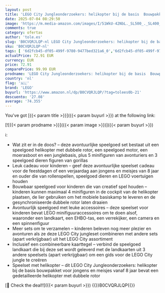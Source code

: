 ```yaml
---
layout: post
title: 'LEGO City Jungleonderzoekers: helikopter bij de basis  Bouwpakket voor Kinderen met 5 minifiguren en 3 Speelgoed Dieren Figuren van Gorillas  Cadeau voor Jongens en Meisjes vanaf 8 jaar 60437'
date: 2025-07-04 08:29:50
image: 'https://m.media-amazon.com/images/I/51WkU-42NbL._SL500_._SL400_.jpg'
comments: true
category: ofertas
author: 'tole.es'
slug: 'B0CVQRJLQP-nl LEGO City Jungleonderzoekers: helikopter bij de basis...'
sku: 'B0CVQRJLQP-nl'
tags: [ '6d2fcb45-df05-499f-9780-9477bed321a6_0','6d2fcb45-df05-499f-9780-9477bed321a6_8801','Arborist Merchandising Root','Bouw- & constructiespeelgoed','Lego','Self Service','Special Features Stores','Speelgoed & spellen','Speelgoedbouwsets','lego','🇳🇱', ]
actualPrice: 72.91 EUR
currency: EUR
price: 72.91
comparePrice: 99.99 EUR
prodname: 'LEGO City Jungleonderzoekers: helikopter bij de basis  Bouwpakket voor Kinderen met 5 minifiguren en 3 Speelgoed Dieren Figuren van Gorillas  Cadeau voor Jongens en Meisjes vanaf 8 jaar 60437'
country: 'nl'
flag: '🇳🇱'
brand: 'LEGO'
buyurl: 'https://www.amazon.nl/dp/B0CVQRJLQP/?tag=tolees0b-21'
descuento: '27.08'
average: '74.355'
---
```


You've got [{{< param title >}}]({{< param buyurl >}}) at the following link:

[![{{< param prodname >}}]({{< param image >}})]({{< param buyurl >}})

ℹ️:

- Wat zit er in de doos? – deze avontuurlijke speelgoed set bestaat uit een speelgoed helikopter met dubbele rotor, een speelgoed motor, een moerasboot en een junglebasis, plus 5 minifiguren van avonturiers en 3 speelgoed dieren figuren van gorillas
- Leuk cadeau voor kinderen – geef deze avontuurlijke speelset cadeau voor de feestdagen of een verjaardag aan jongens en meisjes van 8 jaar en ouder die van rollenspellen, speelgoed dieren en LEGO voertuigen houden
- Bouwbaar speelgoed voor kinderen die van creatief spel houden – kinderen kunnen maximaal 4 minifiguren in de cockpit van de helikopter plaatsen, de lier gebruiken om het mobiele basiskamp te leveren en de gesynchroniseerde dubbele rotor laten draaien
- Avontuurlijk speelgoed met leuke accessoires – deze speelset voor kinderen bevat LEGO minifiguuraccessoires om te doen alsof, waaronder een landkaart, een EHBO-tas, een verrekijker, een camera en een spinnenfiguur
- Meer sets om te verzamelen – kinderen beleven nog meer plezier en avonturen als ze deze LEGO City jungleset combineren met andere sets (apart verkrijgbaar) uit het LEGO City assortiment
- Inclusief een combineerbare kaarttegel – verbind de speelgoed landkaart die bij deze set wordt geleverd met de landkaarten uit 3 andere speelsets (apart verkrijgbaar) om een gids voor de LEGO City jungle te creëren
- Speelset met helikopter – dit LEGO City Jungleonderzoekers: helikopter bij de basis bouwpakket voor jongens en meisjes vanaf 8 jaar bevat een gedetailleerde helikopter met dubbele rotor

[🛒 Check the deal!!]({{< param buyurl >}})
{{<world>}}B0CVQRJLQP{{</world>}}
